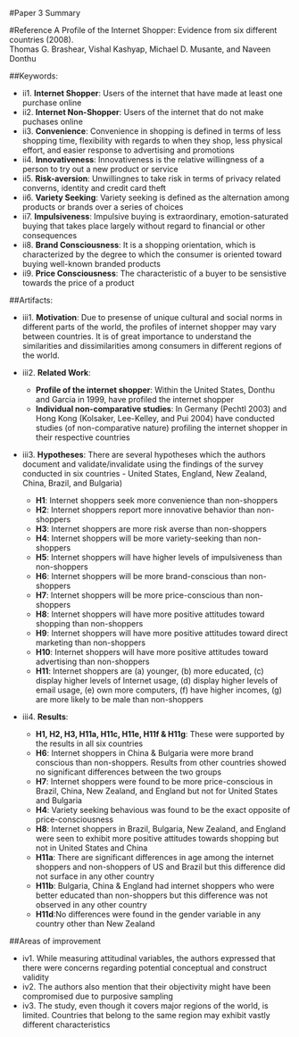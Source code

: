 #Paper 3 Summary

#Reference
A Profile of the Internet Shopper: Evidence from six different countries (2008).  
Thomas G. Brashear, Vishal Kashyap, Michael D. Musante, and Naveen Donthu

##Keywords:
* ii1. **Internet Shopper**: Users of the internet that have made at least one purchase online
* ii2. **Internet Non-Shopper**: Users of the internet that do not make puchases online
* ii3. **Convenience**: Convenience in shopping is defined in terms of less shopping time, flexibility with regards to when they shop, less physical effort, and easier response to advertising and promotions
* ii4. **Innovativeness**: Innovativeness is the relative willingness of a person to try out a new product or service
* ii5. **Risk-aversion**: Unwillingnes to take risk in terms of privacy related converns, identity and credit card theft
* ii6. **Variety Seeking**: Variety seeking is defined as the alternation among products or brands over a series of choices
* ii7. **Impulsiveness**: Impulsive buying is extraordinary, emotion-saturated buying that takes place largely without regard to financial or other consequences
* ii8. **Brand Consciousness**: It is a shopping orientation, which is characterized by the degree to which the consumer is oriented toward buying  well-known branded products
* ii9. **Price Consciousness**: The characteristic of a buyer to be sensistive towards the price of a product

##Artifacts:
* iii1. **Motivation**: Due to presense of unique cultural and social norms in different parts of the world, the profiles of internet shopper may vary between countries. It is of great importance to understand the similarities and dissimilarities among consumers in different regions of the world. 

* iii2. **Related Work**: 
  - **Profile of the internet shopper**: Within the United States, Donthu and Garcia in 1999, have profiled the internet shopper
  - **Individual non-comparative studies**: In Germany (Pechtl 2003) and Hong Kong (Kolsaker, Lee-Kelley, and Pui 2004) have conducted studies (of non-comparative nature) profiling the internet shopper in their respective countries
  
* iii3. **Hypotheses**: There are several hypotheses which the authors document and validate/invalidate using the findings of the survey conducted in six countries - United States, England, New Zealand, China, Brazil, and Bulgaria)
  - **H1**: Internet shoppers seek more convenience than non-shoppers
  - **H2**: Internet shoppers report more innovative behavior than non-shoppers
  - **H3**: Internet shoppers are more risk averse than non-shoppers
  - **H4**: Internet shoppers will be more variety-seeking than non-shoppers
  - **H5**: Internet shoppers will have higher levels of impulsiveness than non-shoppers
  - **H6**: Internet shoppers will be more brand-conscious than non-shoppers
  - **H7**: Internet shoppers will be more price-conscious than non-shoppers
  - **H8**: Internet shoppers will have more positive attitudes toward shopping than non-shoppers
  - **H9**: Internet shoppers will have more positive attitudes toward direct marketing than non-shoppers
  - **H10**: Internet shoppers will have more positive attitudes toward advertising than non-shoppers
  - **H11**: Internet shoppers are (a) younger, (b) more educated, (c) display higher levels of Internet usage, (d) display higher levels of email usage, (e) own more computers, (f) have higher incomes, (g) are more likely to be male than non-shoppers
  
* iii4. **Results**: 
  - **H1, H2, H3, H11a, H11c, H11e, H11f & H11g**: These were supported by the results in all six countries
  - **H6**: Internet shoppers in China & Bulgaria were more brand conscious than non-shoppers. Results from other countries showed no significant differences between the two groups
  - **H7**: Internet shoppers were found to be more price-conscious in Brazil, China, New Zealand, and England but not for United States and Bulgaria
  - **H4**: Variety seeking behavious was found to be the exact opposite of price-consciousness
  - **H8**: Internet shoppers in Brazil, Bulgaria, New Zealand, and England were seen to exhibit more positive attitudes towards shopping but not in United States and China
  - **H11a**: There are significant differences in age among the internet shoppers and non-shoppers of US and Brazil but this difference did not surface in any other country
  - **H11b**: Bulgaria, China & England had internet shoppers who were better educated than non-shoppers but this difference was not observed in any other country
  - **H11d**:No differences were found in the gender variable in any country other than New Zealand
  
##Areas of improvement
* iv1. While measuring attitudinal variables, the authors expressed that there were concerns regarding potential conceptual and construct validity
* iv2. The authors also mention that their objectivity might have been compromised due to purposive sampling
* iv3. The study, even though it covers major regions of the world, is limited. Countries that belong to the same region may exhibit vastly different characteristics
